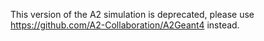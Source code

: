 This version of the A2 simulation is deprecated, please use 
https://github.com/A2-Collaboration/A2Geant4 instead.
